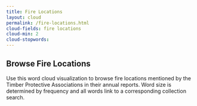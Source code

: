 ```yaml
---
title: Fire Locations
layout: cloud
permalink: /fire-locations.html
cloud-fields: fire locations
cloud-min: 2
cloud-stopwords:
---
```


## Browse Fire Locations

Use this word cloud visualization to browse fire locations mentioned by the Timber Protective Associations in their annual reports.
Word size is determined by frequency and all words link to a corresponding collection search.